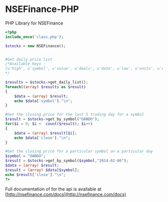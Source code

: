 NSEFinance-PHP
=================

PHP Library for NSEFinance



```php
<?php
include_once('class.php');

$stocks = new NSEFinance();


#Get daily price list
/*Available keys :
[u'high', u'symbol', u'value', u'deals', u'date', u'low', u'units', u'close', u'open', u'change']
*/

$results = $stocks->get_daily_list();
foreach((array) $results as $result)
{
	$data = (array) $result;
	echo $data['symbol']."\n";
}

#Get the closing price for the last 5 trading day for a symbol
$result = $stocks->get_by_symbol("OANDO");
for($i = 0; $i <  count($result); $i++)
{
	$data = (array) $result[$i];
	echo $data['close']."\n";
}

#Get the closing price for a particular symbol on a particular day
$symbol = "OANDO";
$result = $stocks->get_by_symbol($symbol,"2014-02-06");
$data = (array) $result;
$result = (array) $data[$symbol];
echo $result['close']."\n";
?>
```




Full documentation of for the api is available at [http://nsefinance.com/docs](http://nsefinance.com/docs)